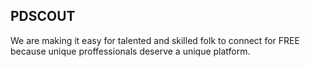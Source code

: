 ## PDSCOUT

We are making it easy for talented and skilled folk to connect for FREE because unique proffessionals deserve a unique platform.
